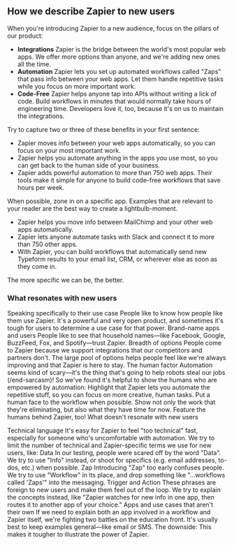## How we describe Zapier to new users

When you're introducing Zapier to a new audience, focus on the pillars of our product:

- **Integrations** Zapier is the bridge between the world's most popular web apps. We offer more options than anyone, and we're adding new ones all the time.
- **Automation** Zapier lets you set up automated workflows called "Zaps" that pass info between your web apps. Let them handle repetitive tasks while you focus on more important work.
- **Code-Free** Zapier helps anyone tap into APIs without writing a lick of code. Build workflows in minutes that would normally take hours of engineering time. Developers love it, too, because it's on us to maintain the integrations.

Try to capture two or three of these benefits in your first sentence:

- Zapier moves info between your web apps automatically, so you can focus on your most important work.
- Zapier helps you automate anything in the apps you use most, so you can get back to the human side of your business.
- Zapier adds powerful automation to more than 750 web apps. Their tools make it simple for anyone to build code-free workflows that save hours per week.

When possible, zone in on a specific app. Examples that are relevant to your reader are the best way to create a lightbulb-moment.

- Zapier helps you move info between MailChimp and your other web apps automatically.
- Zapier lets anyone automate tasks with Slack and connect it to more than 750 other apps.
- With Zapier, you can build workflows that automatically send new Typeform results to your email list, CRM, or wherever else as soon as they come in.

The more specific we can be, the better. 

<!--finish this up later
                zzzzzzzz
      zzz       zzzzzzzz       zzz
    zzzzzzz     zzzzzzzz     zzzzzzz
   zzzzzzzzzz   zzzzzzzz   zzzzzzzzzz
      zzzzzzzzz zzzzzzzz zzzzzzzzz
        zzzzzzzzzzzzzzzzzzzzzzzz
          zzzzzzzzzzzzzzzzzzzz
zzzzzzzzzzzzzzz          zzzzzzzzzzzzzzz
zzzzzzzzzzzzzzz          zzzzzzzzzzzzzzz
zzzzzzzzzzzzzzz          zzzzzzzzzzzzzzz
zzzzzzzzzzzzzzz          zzzzzzzzzzzzzzz
          zzzzzzzzzzzzzzzzzzzz
        zzzzzzzzzzzzzzzzzzzzzzzz
      zzzzzzzzz zzzzzzzz zzzzzzzzz
   zzzzzzzzzz   zzzzzzzz   zzzzzzzzzz
    zzzzzzz     zzzzzzzz     zzzzzzz
      zzz       zzzzzzzz       zzz
                zzzzzzzz
-->
### What resonates with new users

Speaking specifically to their use case People like to know how people like them use Zapier. It's a powerful and very open product, and sometimes it's tough for users to determine a use case for that power.
Brand-name apps and users People like to see that household names—like Facebook, Google, BuzzFeed, Fox, and Spotify—trust Zapier.
Breadth of options People come to Zapier because we support integrations that our competitors and partners don't. The large pool of options helps people feel like we're always improving and that Zapier is here to stay.
The human factor Automation seems kind of scary—it's the thing that's going to help robots steal our jobs (/end-sarcasm)! So we've found it's helpful to show the humans who are empowered by automation:
Highlight that Zapier lets you automate the repetitive stuff, so you can focus on more creative, human tasks.
Put a human face to the workflow when possible. Show not only the work that they're eliminating, but also what they have time for now.
Feature the humans behind Zapier, too!
What doesn't resonate with new users

Technical language It's easy for Zapier to feel "too technical" fast, especially for someone who's uncomfortable with automation. We try to limit the number of technical and Zapier-specific terms we use for new users, like:
Data In our testing, people were scared off by the word "Data". We try to use "Info" instead, or shoot for specifics (e.g. email addresses, to-dos, etc.) when possible.
Zap Introducing "Zap" too early confuses people. We try to use "Workflow" in its place, and drop something like "...workflows called 'Zaps'" into the messaging.
Trigger and Action These phrases are foreign to new users and make them feel out of the loop. We try to explain the concepts instead, like "Zapier watches for new info in one app, then routes it to another app of your choice."
Apps and use cases that aren't their own If we need to explain both an app involved in a workflow and Zapier itself, we're fighting two battles on the education front. It's usually best to keep examples general—like email or SMS. The downside: This makes it tougher to illustrate the power of Zapier.